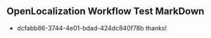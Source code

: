 ## OpenLocalization Workflow Test MarkDown
* dcfabb86-3744-4e01-bdad-424dc840f78b 
thanks!<!--HONumber=Mar16_HO2-->

